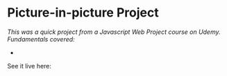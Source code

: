 # Picture-in-picture Project

*This was a quick project from a Javascript Web Project course on Udemy. Fundamentals covered:*

-  

See it live here:  
